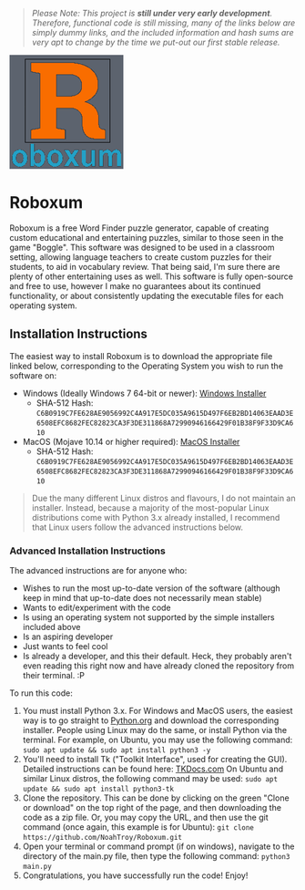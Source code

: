 > *Please Note: This project is ***still under very early development***. Therefore, functional code is still missing, many of the links below are simply dummy links, and the included information and hash sums are very apt to change by the time we put-out our first stable release.*

![Roboxum Logo](https://raw.githubusercontent.com/NoahTroy/Roboxum/master/Roboxum%20Logo%20200x200.gif)
# Roboxum
Roboxum is a free Word Finder puzzle generator, capable of creating custom educational and entertaining puzzles, similar to those seen in the game "Boggle". This software was designed to be used in a classroom setting, allowing language teachers to create custom puzzles for their students, to aid in vocabulary review. That being said, I'm sure there are plenty of other entertaining uses as well. This software is fully open-source and free to use, however I make no guarantees about its continued functionality, or about consistently updating the executable files for each operating system.
## Installation Instructions
The easiest way to install Roboxum is to download the appropriate file linked below, corresponding to the Operating System you wish to run the software on:

 - Windows (Ideally Windows 7 64-bit or newer): [Windows Installer](https://github.com/NoahTroy/Roboxum)
	 - SHA-512 Hash: `C6B0919C7FE628AE9056992C4A917E5DC035A9615D497F6EB2BD14063EAAD3E6508EFC8682FEC82823CA3F3DE311868A72990946166429F01B38F9F33D9CA610`
 - MacOS (Mojave 10.14 or higher required): [MacOS Installer](https://github.com/NoahTroy/Roboxum)
	 - SHA-512 Hash: `C6B0919C7FE628AE9056992C4A917E5DC035A9615D497F6EB2BD14063EAAD3E6508EFC8682FEC82823CA3F3DE311868A72990946166429F01B38F9F33D9CA610`
> Due the many different Linux distros and flavours, I do not maintain an installer. Instead, because a majority of the most-popular Linux distributions come with Python 3.x already installed, I recommend that Linux users follow the advanced instructions below.

### Advanced Installation Instructions
The advanced instructions are for anyone who:

 - Wishes to run the most up-to-date version of the software (although keep in mind that up-to-date does not necessarily mean stable)
 - Wants to edit/experiment with the code
 - Is using an operating system not supported by the simple installers included above
 - Is an aspiring developer
 - Just wants to feel cool
 - Is already a developer, and this their default. Heck, they probably aren't even reading this right now and have already cloned the repository from their terminal. :P

To run this code:

 1. You must install Python 3.x. For Windows and MacOS users, the easiest way is to go straight to [Python.org](https://www.python.org/downloads/) and download the corresponding installer. People using Linux may do the same, or install Python via the terminal. For example, on Ubuntu, you may use the following command: `sudo apt update && sudo apt install python3 -y` 
 2. You'll need to install Tk ("Toolkit Interface", used for creating the GUI). Detailed instructions can be found here: [TKDocs.com](https://tkdocs.com/tutorial/install.html) On Ubuntu and similar Linux distros, the following command may be used: `sudo apt update && sudo apt install python3-tk`
 3. Clone the repository. This can be done by clicking on the green "Clone or download" on the top right of the page, and then downloading the code as a zip file. Or, you may copy the URL, and then use the git command (once again, this example is for Ubuntu): `git clone https://github.com/NoahTroy/Roboxum.git`
 4. Open your terminal or command prompt (if on windows), navigate to the directory of the main.py file, then type the following command: `python3 main.py`
 5. Congratulations, you have successfully run the code! Enjoy!
